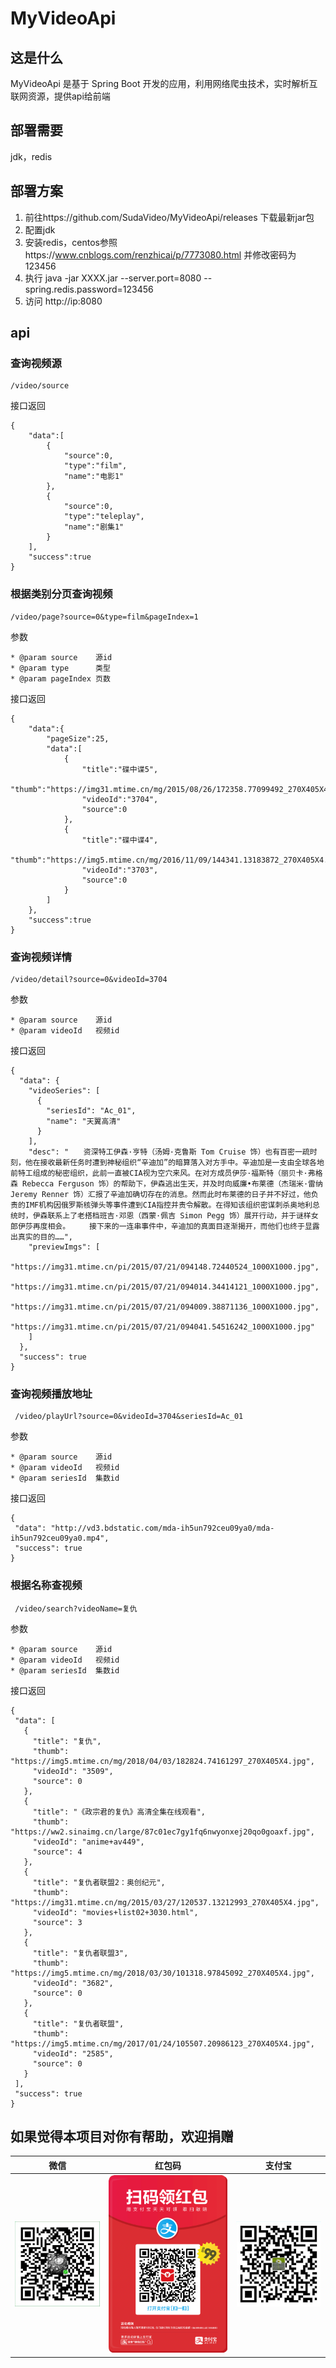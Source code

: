 # MyVideoApi

## 这是什么
MyVideoApi 是基于 Spring Boot 开发的应用，利用网络爬虫技术，实时解析互联网资源，提供api给前端

## 部署需要
jdk，redis

## 部署方案
  1.  前往https://github.com/SudaVideo/MyVideoApi/releases 下载最新jar包
  2.  配置jdk
  3.  安装redis，centos参照https://www.cnblogs.com/renzhicai/p/7773080.html 并修改密码为123456
  4.  执行 java -jar XXXX.jar --server.port=8080 --spring.redis.password=123456
  5.  访问 http://ip:8080
  
## api

### 查询视频源
    /video/source
接口返回
```
{
    "data":[
        {
            "source":0,
            "type":"film",
            "name":"电影1"
        },
        {
            "source":0,
            "type":"teleplay",
            "name":"剧集1"
        }
    ],
    "success":true
}
 ```

### 根据类别分页查询视频
    /video/page?source=0&type=film&pageIndex=1
参数
```
* @param source    源id
* @param type      类型
* @param pageIndex 页数
```  
    
接口返回
```
{
    "data":{
        "pageSize":25,
        "data":[
            {
                "title":"碟中谍5",
                "thumb":"https://img31.mtime.cn/mg/2015/08/26/172358.77099492_270X405X4.jpg",
                "videoId":"3704",
                "source":0
            },
            {
                "title":"碟中谍4",
                "thumb":"https://img5.mtime.cn/mg/2016/11/09/144341.13183872_270X405X4.jpg",
                "videoId":"3703",
                "source":0
            }
        ]
    },
    "success":true
}
 ```
 
### 查询视频详情
    /video/detail?source=0&videoId=3704
参数
```
* @param source    源id
* @param videoId   视频id
```  
    
接口返回
```
{
  "data": {
    "videoSeries": [
      {
        "seriesId": "Ac_01",
        "name": "天翼高清"
      }
    ],
    "desc": "　　资深特工伊森·亨特（汤姆·克鲁斯 Tom Cruise 饰）也有百密一疏时刻，他在接收最新任务时遭到神秘组织“辛迪加”的暗算落入对方手中。辛迪加是一支由全球各地前特工组成的秘密组织，此前一直被CIA视为空穴来风。在对方成员伊莎·福斯特（丽贝卡·弗格森 Rebecca Ferguson 饰）的帮助下，伊森逃出生天，并及时向威廉•布莱德（杰瑞米·雷纳 Jeremy Renner 饰）汇报了辛迪加确切存在的消息。然而此时布莱德的日子并不好过，他负责的IMF机构因俄罗斯核弹头等事件遭到CIA指控并责令解散。在得知该组织密谋刺杀奥地利总统时，伊森联系上了老搭档班吉·邓恩（西蒙·佩吉 Simon Pegg 饰）展开行动，并于谜样女郎伊莎再度相会。 　　接下来的一连串事件中，辛迪加的真面目逐渐揭开，而他们也终于显露出真实的目的……",
    "previewImgs": [
      "https://img31.mtime.cn/pi/2015/07/21/094148.72440524_1000X1000.jpg",
      "https://img31.mtime.cn/pi/2015/07/21/094014.34414121_1000X1000.jpg",
      "https://img31.mtime.cn/pi/2015/07/21/094009.38871136_1000X1000.jpg",
      "https://img31.mtime.cn/pi/2015/07/21/094041.54516242_1000X1000.jpg"
    ]
  },
  "success": true
}
 ```
 
 ### 查询视频播放地址
     /video/playUrl?source=0&videoId=3704&seriesId=Ac_01
 参数
 ```
 * @param source    源id
 * @param videoId   视频id
 * @param seriesId  集数id
 ```  
     
 接口返回
 ```
{
  "data": "http://vd3.bdstatic.com/mda-ih5un792ceu09ya0/mda-ih5un792ceu09ya0.mp4",
  "success": true
}
```

 ### 根据名称查视频
     /video/search?videoName=复仇
 参数
 ```
 * @param source    源id
 * @param videoId   视频id
 * @param seriesId  集数id
 ```  
     
 接口返回
 ```
{
  "data": [
    {
      "title": "复仇",
      "thumb": "https://img5.mtime.cn/mg/2018/04/03/182824.74161297_270X405X4.jpg",
      "videoId": "3509",
      "source": 0
    },
    {
      "title": "《政宗君的复仇》高清全集在线观看",
      "thumb": "https://ww2.sinaimg.cn/large/87c01ec7gy1fq6nwyonxej20qo0goaxf.jpg",
      "videoId": "anime+av449",
      "source": 4
    },
    {
      "title": "复仇者联盟2：奥创纪元",
      "thumb": "https://img31.mtime.cn/mg/2015/03/27/120537.13212993_270X405X4.jpg",
      "videoId": "movies+list02+3030.html",
      "source": 3
    },
    {
      "title": "复仇者联盟3",
      "thumb": "https://img5.mtime.cn/mg/2018/03/30/101318.97845092_270X405X4.jpg",
      "videoId": "3682",
      "source": 0
    },
    {
      "title": "复仇者联盟",
      "thumb": "https://img5.mtime.cn/mg/2017/01/24/105507.20986123_270X405X4.jpg",
      "videoId": "2585",
      "source": 0
    }
  ],
  "success": true
}
```

## 如果觉得本项目对你有帮助，欢迎捐赠


| 微信 | 红包码 | 支付宝 |
| ------ | ------ | ------ |
| ![微信](https://raw.githubusercontent.com/SudaVideo/MyVideoApi/master/image/weixin.jpg) | ![红包码](https://raw.githubusercontent.com/SudaVideo/MyVideoApi/master/image/hongbaoma.jpg) | ![支付宝](https://raw.githubusercontent.com/SudaVideo/MyVideoApi/master/image/zhifubao.jpg) |
